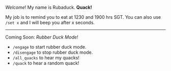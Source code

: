 *Welcome*! My name is Rubaduck. __Quack!__

My job is to remind you to eat at 1230 and 1900 hrs SGT.
You can also use `/set x` and I will beep you after x seconds.

---
Coming Soon: *Rubber Duck Mode!*
- `/engage` to start rubber duck mode. 
- `/disengage` to stop rubber duck mode. 
- `/all_quacks` to hear my quacks!
- `/quack` to hear a random quack!